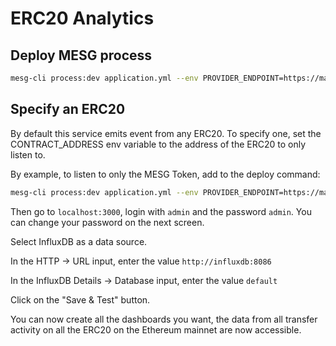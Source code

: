 # ERC20 Analytics

## Deploy MESG process

```bash
mesg-cli process:dev application.yml --env PROVIDER_ENDPOINT=https://mainnet.infura.io/v3/PROJECT_ID
```

## Specify an ERC20

By default this service emits event from any ERC20. To specify one, set the CONTRACT_ADDRESS env variable to the address of the ERC20 to only listen to.

By example, to listen to only the MESG Token, add to the deploy command:

```bash
mesg-cli process:dev application.yml --env PROVIDER_ENDPOINT=https://mainnet.infura.io/v3/PROJECT_ID --env CONTRACT_ADDRESS=0x...
```

Then go to `localhost:3000`, login with `admin` and the password `admin`. You can change your password on the next screen.

Select InfluxDB as a data source.

In the HTTP -> URL input, enter the
value `http://influxdb:8086`

In the InfluxDB Details -> Database input, enter the value `default`

Click on the "Save & Test" button.

You can now create all the dashboards you want, the data from all transfer activity on all the ERC20 on the Ethereum mainnet are now accessible.
